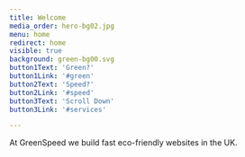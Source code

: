 ```yaml
---
title: Welcome
media_order: hero-bg02.jpg
menu: home
redirect: home
visible: true
background: green-bg00.svg
button1Text: 'Green?'
button1Link: '#green'
button2Text: 'Speed?'
button2Link: '#speed'
button3Text: 'Scroll Down'
button3Link: '#services'

---
```


At GreenSpeed we build fast eco-friendly websites in the UK.
